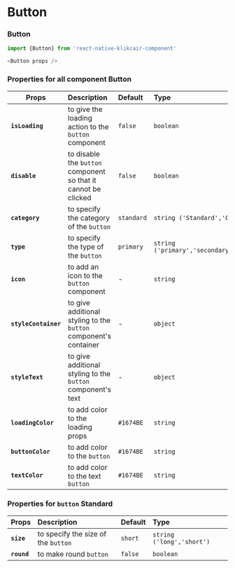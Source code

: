 # Button

### Button

```js
import {Button} from 'react-native-klikcair-component'

<Button props />

```

### Properties for all component Button

| Props       | Description  | Default  | Type |
| ------------- |:-------------| :-----| :----- |
| **`isLoading`**     |to give the loading action to the `button` component  | `false` | `boolean` |
| **`disable`**      |  to disable the `button` component so that it cannot be clicked    |   `false` | `boolean` |
| **`category`** | to specify the category of the  `button`     |    `standard` | `string ('Standard','Circle','Square')`  |
| **`type`** | to specify the type of the  `button`     |    `primary` | `string ('primary','secondary','link','textlink')`  |
| **`icon`** | to add an icon to the `button` component   |    - | `string`  |
| **`styleContainer`** | to give additional styling to the `button` component's container  |    - | `object`  |
| **`styleText`** | to give additional styling to the `button` component's text  |    - | `object`  |
| **`loadingColor`** | to add color to the loading props  |    `#1674BE` | `string`  |
| **`buttonColor`** | to add color to the `button`  |    `#1674BE` | `string`  |
| **`textColor`** | to add color to the text `button`  |    `#1674BE` | `string`  |

### Properties for `button` Standard

| Props       | Description  | Default  | Type |
| ------------- |:-------------| :-----| :----- |
| **`size`** | to specify the size of the  `button`| `short` | `string ('long','short')`|
| **`round`** | to make round  `button`| `false` | `boolean`|
